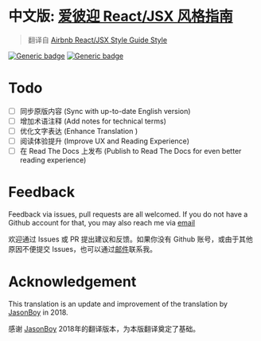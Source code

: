 
# 中文版: [爱彼迎 React/JSX 风格指南](react/)
> 翻译自 [Airbnb React/JSX Style Guide Style](https://github.com/airbnb/javascript/tree/master/react)

[![Generic badge](https://img.shields.io/badge/Version-Feb7%202020-<COLOR>.svg)](https://shields.io/) 
[![Generic badge](https://img.shields.io/badge/UpToDate-Not%20Yet-<COLOR>.svg)](https://shields.io/) 

# Todo

 - [ ] 同步原版内容 (Sync with up-to-date English version) 
 - [ ] 增加术语注释 (Add notes for technical terms) 
 - [ ] 优化文字表达 (Enhance Translation )
 - [ ] 阅读体验提升 (Improve UX and Reading Experience)
 - [ ] 在 Read The Docs 上发布 (Publish to Read The Docs for even better reading experience)

# Feedback

Feedback via issues, pull requests are all welcomed. If you do not have a Github account for that, you may also reach me via [email](mailto:jh.chen@mail.mcgill.ca)

欢迎通过 Issues 或 PR 提出建议和反馈。如果你没有 Github  账号，或由于其他原因不便提交 Issues，也可以通过[邮件](mailto:jh.chen@mail.mcgill.ca)联系我。

# Acknowledgement
This translation is an update and improvement of the translation by [JasonBoy](https://github.com/JasonBoy/javascript/tree/master/react) in 2018.

感谢 [JasonBoy](https://github.com/JasonBoy/javascript/tree/master/react) 2018年的翻译版本，为本版翻译奠定了基础。
